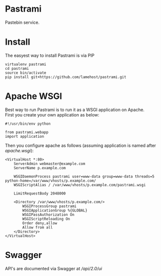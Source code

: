 # Pastrami

Pastebin service.

# Install
The easyest way to install Pastrami is via PIP
```
virtualenv pastrami
cd pastrami
source bin/activate
pip install git+https://github.com/lamehost/pastrami.git
```

# Apache WSGI
Best way to run Pastrami is to run it as a WSGI application on Apache.  
First you create your own application as below:
```
#!/usr/bin/env python

from pastrami.webapp
import application
```

Then you configure apache as follows (assuming application is named after *apache.wsgi*):
```
<VirtualHost *:80>
    ServerAdmin webmaster@example.com
    ServerName p.example.com

    WSGIDaemonProcess pastrami user=www-data group=www-data threads=5 python-home=/var/www/vhosts/p.example.com/
    WSGIScriptAlias / /var/www/vhosts/p.example.com/pastrami.wsgi

    LimitRequestBody 2048000

    <Directory /var/www/vhosts/p.example.com/>
        WSGIProcessGroup pastrami
        WSGIApplicationGroup %{GLOBAL}
        WSGIPassAuthorization On
        WSGIScriptReloading On
        Order deny,allow
        Allow from all
    </Directory>
</VirtualHost>
```

# Swagger
API's are documented via Swagger at */api/2.0/ui*
